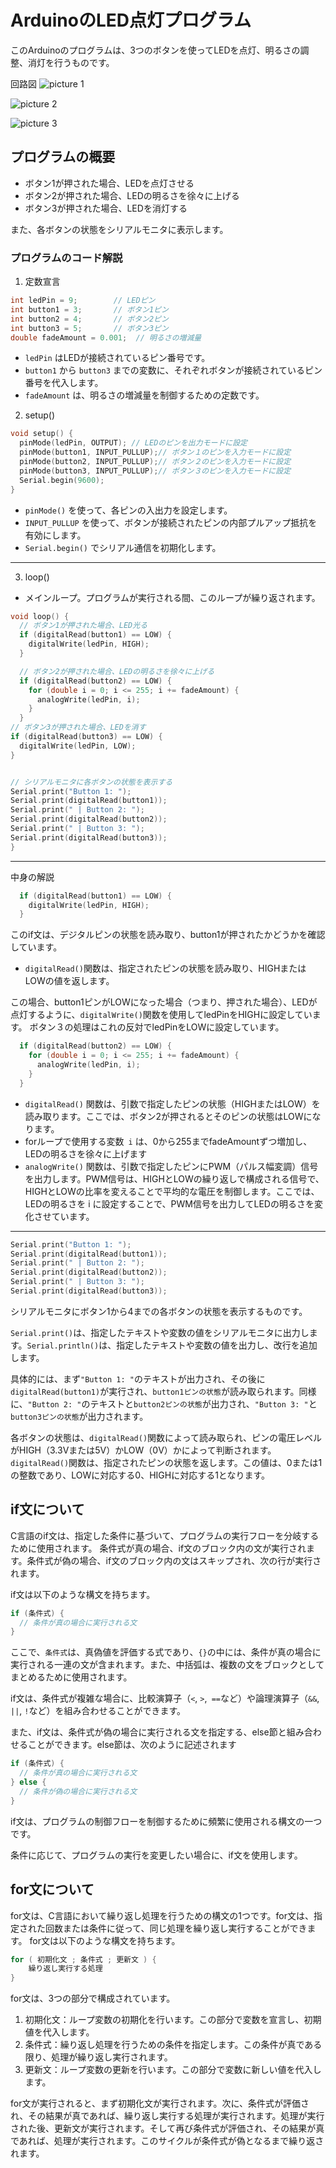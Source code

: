 # ArduinoのLED点灯プログラム

このArduinoのプログラムは、3つのボタンを使ってLEDを点灯、明るさの調整、消灯を行うものです。

回路図
![picture 1](images/542421bd1426aabfd2d2302165510ea65aa4889a4b8febbfcb5dc7995a1bd58d.png)  

![picture 2](images/7f367b2d98fe7b44c5edfe78ddd3ba128b74c9b900b141bbc69f7d7b306f8dbe.png)  


![picture 3](images/f926b630c195ebc3f03ccb8808c02bac04156d9e96b19b3d5890916db0765954.png) 


## プログラムの概要
* ボタン1が押された場合、LEDを点灯させる
* ボタン2が押された場合、LEDの明るさを徐々に上げる
* ボタン3が押された場合、LEDを消灯する

また、各ボタンの状態をシリアルモニタに表示します。

### プログラムのコード解説
1. 定数宣言
```cpp
int ledPin = 9;        // LEDピン
int button1 = 3;       // ボタン1ピン
int button2 = 4;       // ボタン2ピン
int button3 = 5;       // ボタン3ピン
double fadeAmount = 0.001;  // 明るさの増減量
```
* `ledPin` はLEDが接続されているピン番号です。
* `button1` から `button3` までの変数に、それぞれボタンが接続されているピン番号を代入します。
* `fadeAmount` は、明るさの増減量を制御するための定数です。

2. setup()
```cpp
void setup() {
  pinMode(ledPin, OUTPUT); // LEDのピンを出力モードに設定
  pinMode(button1, INPUT_PULLUP);// ボタン１のピンを入力モードに設定
  pinMode(button2, INPUT_PULLUP);// ボタン２のピンを入力モードに設定
  pinMode(button3, INPUT_PULLUP);// ボタン３のピンを入力モードに設定
  Serial.begin(9600);
}
```
* `pinMode()` を使って、各ピンの入出力を設定します。
* `INPUT_PULLUP` を使って、ボタンが接続されたピンの内部プルアップ抵抗を有効にします。
* `Serial.begin()` でシリアル通信を初期化します。

---
3. loop()
* メインループ。プログラムが実行される間、このループが繰り返されます。

```cpp
void loop() {
  // ボタン1が押された場合、LED光る
  if (digitalRead(button1) == LOW) {
    digitalWrite(ledPin, HIGH);
  }

  // ボタン2が押された場合、LEDの明るさを徐々に上げる
  if (digitalRead(button2) == LOW) {
    for (double i = 0; i <= 255; i += fadeAmount) {
      analogWrite(ledPin, i);
    }
  }
// ボタン3が押された場合、LEDを消す
if (digitalRead(button3) == LOW) {
  digitalWrite(ledPin, LOW);
}


// シリアルモニタに各ボタンの状態を表示する
Serial.print("Button 1: ");
Serial.print(digitalRead(button1));
Serial.print(" | Button 2: ");
Serial.print(digitalRead(button2));
Serial.print(" | Button 3: ");
Serial.print(digitalRead(button3));
}
```
---
中身の解説
```cpp
  if (digitalRead(button1) == LOW) {
    digitalWrite(ledPin, HIGH);
  }
```
このif文は、デジタルピンの状態を読み取り、button1が押されたかどうかを確認しています。

* `digitalRead()`関数は、指定されたピンの状態を読み取り、HIGHまたはLOWの値を返します。

この場合、button1ピンがLOWになった場合（つまり、押された場合）、LEDが点灯するように、`digitalWrite()`関数を使用してledPinをHIGHに設定しています。
ボタン３の処理はこれの反対でledPinをLOWに設定しています。
```cpp
  if (digitalRead(button2) == LOW) {
    for (double i = 0; i <= 255; i += fadeAmount) {
      analogWrite(ledPin, i);
    }
  }
```
* `digitalRead()` 関数は、引数で指定したピンの状態（HIGHまたはLOW）を読み取ります。ここでは、ボタン2が押されるとそのピンの状態はLOWになります。
* forループで使用する変数` i` は、0から255までfadeAmountずつ増加し、LEDの明るさを徐々に上げます
* `analogWrite()` 関数は、引数で指定したピンにPWM（パルス幅変調）信号を出力します。PWM信号は、HIGHとLOWの繰り返しで構成される信号で、HIGHとLOWの比率を変えることで平均的な電圧を制御します。ここでは、LEDの明るさを i に設定することで、PWM信号を出力してLEDの明るさを変化させています。

---
```cpp
Serial.print("Button 1: ");
Serial.print(digitalRead(button1));
Serial.print(" | Button 2: ");
Serial.print(digitalRead(button2));
Serial.print(" | Button 3: ");
Serial.print(digitalRead(button3));
```
シリアルモニタにボタン1から4までの各ボタンの状態を表示するものです。

`Serial.print()`は、指定したテキストや変数の値をシリアルモニタに出力します。`Serial.println()`は、指定したテキストや変数の値を出力し、改行を追加します。

具体的には、まず`"Button 1: "`のテキストが出力され、その後に`digitalRead(button1)`が実行され、`button1ピンの状態`が読み取られます。同様に、`"Button 2: "`のテキストと`button2ピンの状態`が出力され、`"Button 3: "`と`button3ピンの状態`が出力されます。

各ボタンの状態は、`digitalRead()`関数によって読み取られ、ピンの電圧レベルがHIGH（3.3Vまたは5V）かLOW（0V）かによって判断されます。`digitalRead()`関数は、指定されたピンの状態を返します。この値は、0または1の整数であり、LOWに対応する0、HIGHに対応する1となります。

## if文について
C言語のif文は、指定した条件に基づいて、プログラムの実行フローを分岐するために使用されます。
条件式が真の場合、if文のブロック内の文が実行されます。条件式が偽の場合、if文のブロック内の文はスキップされ、次の行が実行されます。

if文は以下のような構文を持ちます。
```cpp
if (条件式) {
  // 条件が真の場合に実行される文
}
```
ここで、`条件式`は、真偽値を評価する式であり、`{}`の中には、条件が真の場合に実行される一連の文が含まれます。また、中括弧は、複数の文をブロックとしてまとめるために使用されます。

if文は、条件式が複雑な場合に、比較演算子（`<`, `>`,` ==`など）や論理演算子（`&&`, `||`, `!`など）を組み合わせることができます。

また、if文は、条件式が偽の場合に実行される文を指定する、else節と組み合わせることができます。else節は、次のように記述されます
```cpp
if (条件式) {
  // 条件が真の場合に実行される文
} else {
  // 条件が偽の場合に実行される文
}
```

if文は、プログラムの制御フローを制御するために頻繁に使用される構文の一つです。

条件に応じて、プログラムの実行を変更したい場合に、if文を使用します。

## for文について

for文は、C言語において繰り返し処理を行うための構文の1つです。for文は、指定された回数または条件に従って、同じ処理を繰り返し実行することができます。
for文は以下のような構文を持ちます。
```cpp
for ( 初期化文 ; 条件式 ; 更新文 ) {
    繰り返し実行する処理
}
```
for文は、3つの部分で構成されています。
1. 初期化文：ループ変数の初期化を行います。この部分で変数を宣言し、初期値を代入します。
2. 条件式：繰り返し処理を行うための条件を指定します。この条件が真である限り、処理が繰り返し実行されます。
3. 更新文：ループ変数の更新を行います。この部分で変数に新しい値を代入します。

for文が実行されると、まず初期化文が実行されます。次に、条件式が評価され、その結果が真であれば、繰り返し実行する処理が実行されます。処理が実行された後、更新文が実行されます。そして再び条件式が評価され、その結果が真であれば、処理が実行されます。このサイクルが条件式が偽となるまで繰り返されます。


